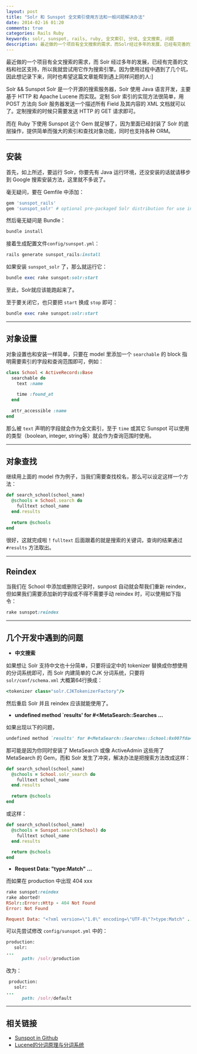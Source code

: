 ```yaml
---
layout: post
title: "Solr 和 Sunspot 全文索引使用方法和一般问题解决办法"
date: 2014-02-16 01:20
comments: true
categories: Rails Ruby
keywords: solr, sunspot, rails, ruby, 全文索引, 分词, 全文搜索, 问题
description: 最近做的一个项目有全文搜索的需求，而Solr经过多年的发展，已经有完善的文档和社区支持，所以我就尝试用它作为搜索引擎。
---
```


最近做的一个项目有全文搜索的需求，而 Solr 经过多年的发展，已经有完善的文档和社区支持，所以我就尝试用它作为搜索引擎。因为使用过程中遇到了几个坑，因此想记录下来，同时也希望这篇文章能帮到遇上同样问题的人:]

 Solr && Sunspot
Solr 是一个开源的搜索服务器，Solr 使用 Java 语言开发，主要基于 HTTP 和 Apache Lucene 而实现。定制 Solr 索引的实现方法很简单，用 POST 方法向 Solr 服务器发送一个描述所有 Field 及其内容的 XML 文档就可以了。定制搜索的时候只需要发送 HTTP 的 GET 请求即可。

而在 Ruby 下使用 Sunspot 这个 Gem 就足够了，因为里面已经封装了 Solr 的底层操作，提供简单而强大的索引和查找对象功能，同时也支持各种 ORM。

---

## 安装

首先，如上所述，要运行 Solr，你要先有 Java 运行环境，还没安装的话就请移步到 Google 搜索安装方法，这里就不多说了。

毫无疑问，要在 Gemfile 中添加：

``` ruby
gem 'sunspot_rails'
gem 'sunspot_solr' # optional pre-packaged Solr distribution for use in development
```

然后毫无疑问是 Bundle：

``` ruby
bundle install
```

接着生成配置文件`config/sunspot.yml`：

``` ruby
rails generate sunspot_rails:install
```

如果安装 ```sunspot_solr``` 了，那么就运行它：

``` ruby
bundle exec rake sunspot:solr:start
```

至此，Solr就应该能跑起来了。

至于要关闭它，也只要把 ```start``` 换成 ```stop``` 即可：

``` ruby
bundle exec rake sunspot:solr:start
```

---

## 对象设置

对象设置也和安装一样简单，只要在 model 里添加一个 ```searchable``` 的 block 指明需要索引的字段和查询范围即可，例如：

``` ruby
class School < ActiveRecord::Base
  searchable do
    text :name
    
    time :found_at
  end
  
  attr_accessible :name
end
```

那么被 ```text``` 声明的字段就会作为全文索引，至于 ```time``` 或其它 Sunspot 可以使用的类型（boolean, integer, string等）就会作为查询范围时使用。

---

## 对象查找

继续用上面的 model 作为例子，当我们需要查找校名，那么可以设定这样一个方法：

``` ruby
def search_school(school_name)
  @schools = School.search do
    fulltext school_name
  end.results
  
  return @schools
end
```

很好，这就完成啦！```fulltext``` 后面跟着的就是搜索的关键词，查询的结果通过 ```#results``` 方法取出。

---

## Reindex

当我们在 School 中添加或删除记录时，sunpost 自动就会帮我们重新 reindex，但如果我们需要添加新的字段或不得不需要手动 reindex 时，可以使用如下指令：

``` ruby
rake sunspot:reindex
```

---

## 几个开发中遇到的问题

* __中文搜索__

如果想让 Solr 支持中文也十分简单，只要将设定中的 tokenizer 替换成你想使用的分词系统即可，而 Solr 内建简单的 CJK 分词系统，只要将 ```solr/conf/schema.xml``` 大概第64行换成：

``` ruby
<tokenizer class="solr.CJKTokenizerFactory"/>
```

然后重启 Solr 并且 reindex 应该就能使用了。

* __undefined method `results' for #<MetaSearch::Searches ...__

如果出现以下的问题，

``` ruby
undefined method `results' for #<MetaSearch::Searches::School:0x007fda483ef128>
```

那可能是因为你同时安装了 MetaSearch 或像 ActiveAdmin 这些用了 MetaSearch 的 Gem，而和 Solr 发生了冲突，解决办法是把搜索方法改成这样：

``` ruby
def search_school(school_name)
  @schools = School.solr_search do
    fulltext school_name
  end.results
  
  return @schools
end
```

或这样：

``` ruby
def search_school(school_name)
  @schools = Sunspot.search(School) do
    fulltext school_name
  end.results
  
  return @schools
end
```

* __Request Data: "<?xml version=\"1.0\" encoding=\"UTF-8\"?>type:Match" ...__

而如果在 production 中出现 404 xxx

``` ruby
rake sunspot:reindex
rake aborted!
RSolr::Error::Http - 404 Not Found
Error: Not Found

Request Data: "<?xml version=\"1.0\" encoding=\"UTF-8\"?>type:Match" ...
```

可以先尝试修改 ```config/sunspot.yml``` 中的：

``` ruby
production:
   solr:
...
      path: /solr/production
```

改为：

``` ruby
 production:
   solr:
...
      path: /solr/default
```

---

## 相关链接

* [Sunspot in Github](https://github.com/sunspot/sunspot)
* [Lucene的分词原理与分词系统](http://wwangcg.iteye.com/blog/1327670)


